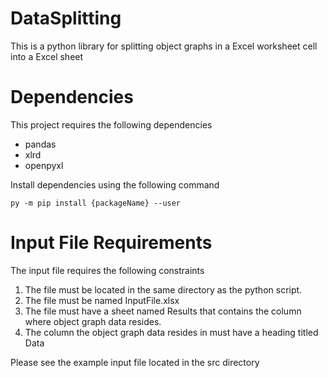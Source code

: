 # DataSplitting
This is a python library for splitting object graphs in a Excel worksheet cell into a Excel sheet

# Dependencies
This project requires the following dependencies

* pandas
* xlrd
* openpyxl

Install dependencies using the following command
```
py -m pip install {packageName} --user
```

# Input File Requirements
The input file requires the following constraints
1. The file must be located in the same directory as the python script.
2. The file must be named InputFile.xlsx
3. The file must have a sheet named Results that contains the column where object graph data resides.
4. The column the object graph data resides in must have a heading titled Data

Please see the example input file located in the src directory
